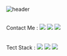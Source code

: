 ![header](https://capsule-render.vercel.app/api?type=waving&color=auto&height=300&section=header&text=Younkyum%20Jin&fontSize=90)

</br>
Contact Me : 
<a href="https://www.instagram.com/youn_0103_ant/" target="_blank"><img src="https://img.shields.io/badge/instagram-E4405F?style=flat&logo=instagram&logoColor=ffffff"/></a>
<a href="https://www.notion.so/YounKyum-ON-ve-eb343f49c4ec41f49a7a74ed1e69cbba" target="_blank"><img src="https://img.shields.io/badge/notion-000000?style=flate&logo=Notion&logoColor=ffffff"/></a>
<a href="https://github.com/Younkyum" target="_blank"><img src="https://img.shields.io/badge/github-181717?style=flat&logo=GitHub&logoColor=ffffff"/></a>
</br>
</br>
</br>
Tect Stack : 
<img src="https://img.shields.io/badge/Python-3776AB?style=flat&logo=python&logoColor=ffffff"/>
<img src="https://img.shields.io/badge/Go-00ADD8?style=flat&logo=Go&logoColor=ffffff"/>
<img src="https://img.shields.io/badge/Swift-FA7343?style=flat&logo=Swift&logoColor=ffffff"/>
